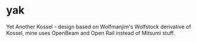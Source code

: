 yak
===

Yet Another Kossel - design based on Wolfmanjim's Wolfstock derivative of Kossel, mine uses OpenBeam and Open Rail instead of Mitsumi stuff.
